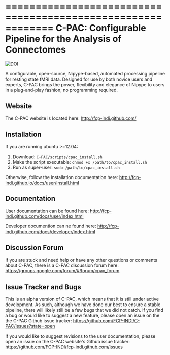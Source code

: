 ============================================================
C-PAC: Configurable Pipeline for the Analysis of Connectomes
============================================================
[![DOI](https://zenodo.org/badge/9342/FCP-INDI/C-PAC.svg)](http://dx.doi.org/10.5281/zenodo.16557)

A configurable, open-source, Nipype-based, automated processing pipeline for resting state fMRI data. 
Designed for use by both novice users and experts, C-PAC brings the power, flexibility and elegance 
of Nipype to users in a plug-and-play fashion; no programming required.

Website
-------

The C-PAC website is located here:  http://fcp-indi.github.com/

Installation
------------

If you are running ubuntu >=12.04:
1. Download: `C-PAC/scripts/cpac_install.sh`
2. Make the script executable: `chmod +x /path/to/cpac_install.sh`
3. Run as super-user: `sudo /path/to/cpac_install.sh`

Otherwise, follow the installation documentation here: http://fcp-indi.github.io/docs/user/install.html

Documentation
-------------

User documentation can be found here: http://fcp-indi.github.com/docs/user/index.html

Developer documention can ne found here: http://fcp-indi.github.com/docs/developer/index.html


Discussion Forum
---------------

If you are stuck and need help or have any other questions or comments about C-PAC, there is a C-PAC discussion forum here: https://groups.google.com/forum/#!forum/cpax_forum

Issue Tracker and Bugs
----------------------

This is an alpha version of C-PAC, which means that it is still under active development. As such, although we have done our best to ensure a stable pipeline, 
there will likely still be a few bugs that we did not catch. If you find a bug or would like to suggest a new feature, 
please open an issue on the the C-PAC Github issue tracker: https://github.com/FCP-INDI/C-PAC/issues?state=open

If you would like to suggest revisions to the user documentation, please open an issue on the C-PAC website's Github issue tracker: https://github.com/FCP-INDI/fcp-indi.github.com/issues

